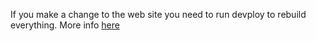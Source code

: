 If you make a change to the web site you need to run devploy to rebuild
everything. More info
[here](https://github.com/picoCTF/picoCTF-Platform-2/blob/master/GettingStarted.md#customizingsite)

